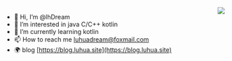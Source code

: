 <a href="https://github.com/lhDream">
    <img align="right" src="https://github-readme-stats-git-masterrstaa-rickstaa.vercel.app/api?username=lhDream&show_icons=true&include_all_commits=true&theme=dracula&hide_border=true">
</a>

- 👋 Hi, I’m @lhDream
- 👀 I’m interested in java C/C++ kotlin
- 🌱 I’m currently learning kotlin
- 📫 How to reach me luhuadream@foxmail.com
- 🌍 blog [https://blog.luhua.site](https://blog.luhua.site)

<!---
- 💞️ I’m looking to collaborate on ...
lhDream/lhDream is a ✨ special ✨ repository because its `README.md` (this file) appears on your GitHub profile.
You can click the Preview link to take a look at your changes.
--->
